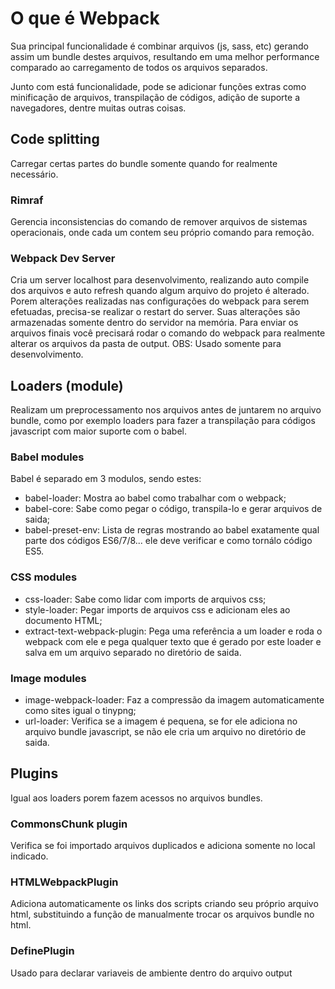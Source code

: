 # O que é Webpack

Sua principal funcionalidade é combinar arquivos (js, sass, etc) gerando assim um bundle destes arquivos, resultando em uma melhor performance comparado ao carregamento de todos os arquivos separados.

Junto com está funcionalidade, pode se adicionar funções extras como minificação de arquivos, transpilação de códigos, adição de suporte a navegadores, dentre muitas outras coisas.

## Code splitting

Carregar certas partes do bundle somente quando for realmente necessário.

### Rimraf

Gerencia inconsistencias do comando de remover arquivos de sistemas operacionais, onde cada um contem seu próprio comando para remoção.

### Webpack Dev Server

Cria um server localhost para desenvolvimento, realizando auto compile dos arquivos e auto refresh quando algum arquivo do projeto é alterado. Porem alterações realizadas nas configurações do webpack para serem efetuadas, precisa-se realizar o restart do server.
Suas alterações são armazenadas somente dentro do servidor na memória. Para enviar os arquivos finais você precisará rodar o comando do webpack para realmente alterar os arquivos da pasta de output.
OBS: Usado somente para desenvolvimento.

## Loaders (module)

Realizam um preprocessamento nos arquivos antes de juntarem no arquivo bundle, como por exemplo loaders para fazer a transpilação para códigos javascript com maior suporte com o babel.

### Babel modules

Babel é separado em 3 modulos, sendo estes:

* babel-loader: Mostra ao babel como trabalhar com o webpack;
* babel-core: Sabe como pegar o código, transpila-lo e gerar arquivos de saida;
* babel-preset-env: Lista de regras mostrando ao babel exatamente qual parte dos códigos ES6/7/8... ele deve verificar e como tornálo código ES5.

### CSS modules

* css-loader: Sabe como lidar com imports de arquivos css;
* style-loader: Pegar imports de arquivos css e adicionam eles ao documento HTML;
* extract-text-webpack-plugin: Pega uma referência a um loader e roda o webpack com ele e pega qualquer texto que é gerado por este loader e salva em um arquivo separado no diretório de saida.

### Image modules

* image-webpack-loader: Faz a compressão da imagem automaticamente como sites igual o tinypng;
* url-loader: Verifica se a imagem é pequena, se for ele adiciona no arquivo bundle javascript, se não ele cria um arquivo no diretório de saida.

## Plugins

Igual aos loaders porem fazem acessos no arquivos bundles.

### CommonsChunk plugin

Verifica se foi importado arquivos duplicados e adiciona somente no local indicado.

### HTMLWebpackPlugin

Adiciona automaticamente os links dos scripts criando seu próprio arquivo html, substituindo a função de manualmente trocar os arquivos bundle no html.

### DefinePlugin

Usado para declarar variaveis de ambiente dentro do arquivo output
